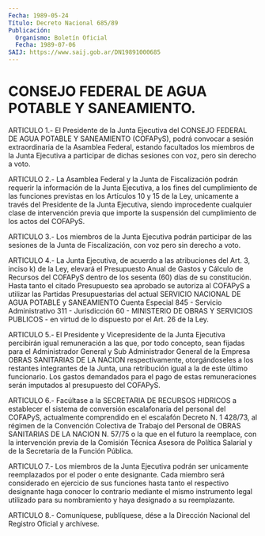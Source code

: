 ```yaml
---
Fecha: 1989-05-24
Título: Decreto Nacional 685/89
Publicación:
  Organismo: Boletín Oficial
  Fecha: 1989-07-06
SAIJ: https://www.saij.gob.ar/DN19891000685
---
```

# CONSEJO FEDERAL DE AGUA POTABLE Y SANEAMIENTO.

<a id="1"></a>
ARTICULO  1.-  El Presidente de la Junta Ejecutiva del CONSEJO FEDERAL DE AGUA POTABLE  Y  SANEAMIENTO (COFAPyS), podrá convocar a sesión extraordinaria de la Asamblea  Federal,  estando  facultados los miembros de la Junta Ejecutiva a participar de dichas  sesiones con voz, pero sin derecho a voto.

<a id="2"></a>
ARTICULO  2.-  La Asamblea Federal y la Junta de Fiscalización podrán requerir la información  de  la Junta Ejecutiva, a los fines del cumplimiento de las funciones previstas  en  los Artículos 10 y 15  de  la  Ley,  unicamente  a través del Presidente de  la  Junta Ejecutiva,  siendo improcedente  cualquier  clase  de  intervención previa que importe  la suspensión del cumplimiento de los actos del COFAPyS.

<a id="3"></a>
ARTICULO  3.-  Los  miembros  de  la  Junta  Ejecutiva  podrán participar  de  las  sesiones de la Junta de Fiscalización, con voz pero sin derecho a voto.

<a id="4"></a>
ARTICULO 4.- La Junta Ejecutiva, de acuerdo a las atribuciones del Art.  3,  inciso  k) de la Ley, elevará el Presupuesto Anual de Gastos y Cálculo de Recursos  del  COFAPyS  dentro  de  los sesenta (60)  días  de  su  constitución. Hasta tanto el citado Presupuesto sea  aprobado  se autoriza  al  COFAPyS  a  utilizar  las  Partidas Presupuestarias  del  actual  SERVICIO  NACIONAL  DE AGUA POTABLE y SANEAMIENTO  Cuenta  Especial 845 - Servicio Administrativo  311  - Jurisdicción 60 - MINISTERIO  DE  OBRAS  Y  SERVICIOS PUBLICOS - en virtud de lo dispuesto por el Art. 26 de la Ley.

<a id="5"></a>
ARTICULO  5.-  El  Presidente  y  Vicepresidente  de  la Junta Ejecutiva  percibirán  igual  remuneración  a  las  que,  por  todo concepto,   sean  fijadas  para  el  Administrador  General  y  Sub Administrador  General  de la Empresa OBRAS SANITARIAS DE LA NACION respectivamente, otorgándoseles  a  los restantes integrantes de la Junta, una retribución igual a la de  este  último funcionario. Los gastos  demandados  para  el  pago  de  estas remuneraciones  serán imputados al presupuesto del COFAPyS.

<a id="6"></a>
ARTICULO  6.- Facúltase a la SECRETARIA DE RECURSOS HIDRICOS a establecer el sistema  de conversión escalafonaria del personal del COFAPyS, actualmente comprendido  en  el  escalafón  Decreto  N.  1 428/73,  al  régimen  de  la  Convención  Colectiva  de Trabajo del Personal de OBRAS SANITARIAS DE LA NACION N. 57/75 o la  que  en el futuro  la  reemplace,  con  la  intervención previa de la Comisión Técnica Asesora de Política Salarial  y  de  la  Secretaría  de  la Función Pública.

<a id="7"></a>
ARTICULO  7.-  Los  miembros  de la Junta Ejecutiva podrán ser unicamente  reemplazados  por  el poder  o  ente  designante.  Cada miembro será considerado en ejercicio  de sus funciones hasta tanto el  respectivo  designante haga conocer lo  contrario  mediante  el mismo instrumento  legal  utilizado  para  su  nombramiento  y haya designado a su reemplazante.

<a id="8"></a>
ARTICULO  8.-  Comuníquese,  publíquese,  dése  a la Dirección Nacional del Registro Oficial y archívese.